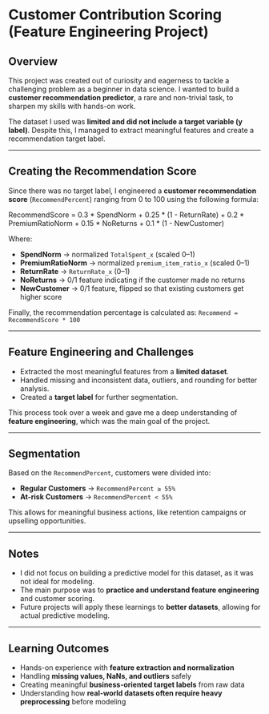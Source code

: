 # Customer Contribution Scoring (Feature Engineering Project)

## Overview

This project was created out of curiosity and eagerness to tackle a challenging problem as a beginner in data science. I wanted to build a **customer recommendation predictor**, a rare and non-trivial task, to sharpen my skills with hands-on work.  

The dataset I used was **limited and did not include a target variable (y label)**. Despite this, I managed to extract meaningful features and create a recommendation target label.

---

## Creating the Recommendation Score

Since there was no target label, I engineered a **customer recommendation score** (`RecommendPercent`) ranging from 0 to 100 using the following formula:

RecommendScore = 0.3 * SpendNorm + 0.25 * (1 - ReturnRate) + 0.2 * PremiumRatioNorm + 0.15 * NoReturns + 0.1 * (1 - NewCustomer)

Where:  

- **SpendNorm** → normalized `TotalSpent_x` (scaled 0–1)  
- **PremiumRatioNorm** → normalized `premium_item_ratio_x` (scaled 0–1)  
- **ReturnRate** → `ReturnRate_x` (0–1)  
- **NoReturns** → 0/1 feature indicating if the customer made no returns  
- **NewCustomer** → 0/1 feature, flipped so that existing customers get higher score  

Finally, the recommendation percentage is calculated as:
        `Recommend = RecommendScore * 100`

---

## Feature Engineering and Challenges

- Extracted the most meaningful features from a **limited dataset**.  
- Handled missing and inconsistent data, outliers, and rounding for better analysis.  
- Created a **target label** for further segmentation.  

This process took over a week and gave me a deep understanding of **feature engineering**, which was the main goal of the project.  

---

## Segmentation

Based on the `RecommendPercent`, customers were divided into:

- **Regular Customers** → `RecommendPercent ≥ 55%`  
- **At-risk Customers** → `RecommendPercent < 55%`  

This allows for meaningful business actions, like retention campaigns or upselling opportunities.

---

## Notes

- I did not focus on building a predictive model for this dataset, as it was not ideal for modeling.  
- The main purpose was to **practice and understand feature engineering** and customer scoring.  
- Future projects will apply these learnings to **better datasets**, allowing for actual predictive modeling.

---

## Learning Outcomes

- Hands-on experience with **feature extraction and normalization**  
- Handling **missing values, NaNs, and outliers** safely  
- Creating meaningful **business-oriented target labels** from raw data  
- Understanding how **real-world datasets often require heavy preprocessing** before modeling
